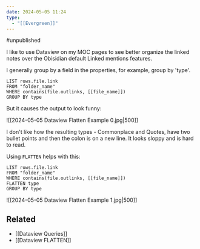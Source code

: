 ```yaml
---
date: 2024-05-05 11:24
type:
  - "[[Evergreen]]"
---
```

#unpublished

I like to use Dataview on my MOC pages to see better organize the linked notes over the Obisidian default Linked mentions features. 

I generally group by a field in the properties, for example, group by 'type'. 

```
LIST rows.file.link
FROM "folder_name"
WHERE contains(file.outlinks, [[file_name]])
GROUP BY type
```

But it causes the output to look funny:

![[2024-05-05 Dataview Flatten Example 0.jpg|500]]

I don't like how the resulting types - Commonplace and Quotes, have two bullet points and then the colon is on a new line. It looks sloppy and is hard to read. 

Using `FLATTEN` helps with this:

```
LIST rows.file.link
FROM "folder_name"
WHERE contains(file.outlinks, [[file_name]])
FLATTEN type
GROUP BY type
```

![[2024-05-05 Dataview Flatten Example 1.jpg|500]]

## Related
- [[Dataview Queries]]
- [[Dataview FLATTEN]]
